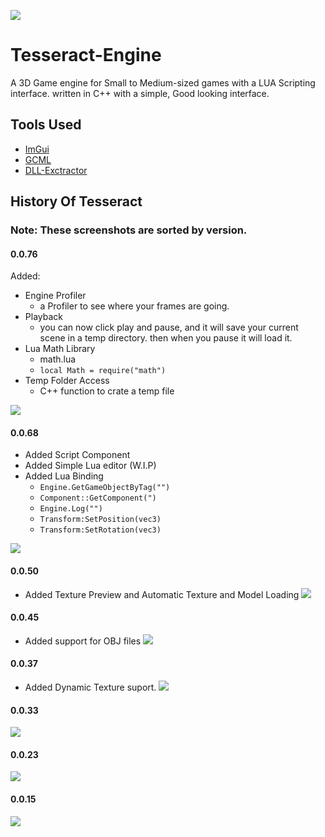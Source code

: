 ![](./assets/images/Banner.png)

# Tesseract-Engine 

A 3D Game engine for Small to Medium-sized games with a LUA Scripting interface. written in C++ with a simple, Good looking interface. 


## Tools Used

- [ImGui](https://github.com/ocornut/imgui)
- [GCML](https://dock-it.dev/GigabiteStudios/gcml)
- [DLL-Exctractor](https://dock-it.dev/Bit-By-Byte/DLL-Extractor)

## History Of Tesseract



### Note: These screenshots are sorted by version.




#### 0.0.76
Added:
- Engine Profiler
    - a Profiler to see where your frames are going.
- Playback
    - you can now click play and pause, and it will save your current scene in a temp directory. then when you pause it will load it.
- Lua Math Library
    - math.lua
    - `local Math = require("math")`
- Temp Folder Access
    - C++ function to crate a temp file


![](./assets/images/SS-Dev2_2.png)


#### 0.0.68
- Added Script Component
- Added Simple Lua editor (W.I.P)
- Added Lua Binding
    - `Engine.GetGameObjectByTag("")`
    - `Component::GetComponent(")`
    - `Engine.Log("")`
    - `Transform:SetPosition(vec3)`
    - `Transform:SetRotation(vec3)`

![](./assets/images/SS-Dev2_1.png)

#### 0.0.50
- Added Texture Preview and Automatic Texture and Model Loading
![](./assets/images/SS-Dev2_0.png)

#### 0.0.45
- Added support for OBJ files
![](./assets/images/SS-Dev1_4.png)

#### 0.0.37
- Added Dynamic Texture suport. 
![](./assets/images/SS-Dev1_3.png)

#### 0.0.33
![](./assets/images/SS-Dev1_2.png)

#### 0.0.23
![](./assets/images/SS-Dev1_1.png)

#### 0.0.15
![](./assets/images/SS-Dev1_0.png)
